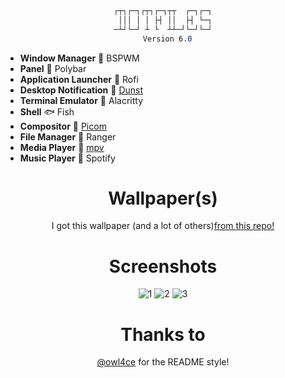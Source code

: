 <div align="justify">

<div align="center">


```css


┌┬┐┌─┐┌┬┐┌─┐┬┬  ┌─┐┌─┐
 │││ │ │ ├┤ ││  ├┤ └─┐
─┴┘└─┘ ┴ └  ┴┴─┘└─┘└─┘
  Version 6.0

```

  </div>

- **Window Manager** :bento: BSPWM
- **Panel** :blossom: Polybar
- **Application Launcher** :rocket: Rofi
- **Desktop Notification** :herb: [Dunst](https://github.com/dunst-project/dunst)
- **Terminal Emulator** :leaves: Alacritty
- **Shell** 🐟 Fish
- **Compositor** :shaved_ice: [Picom](https://github.com/yshui/picom)
- **File Manager** :flower_playing_cards: Ranger
- **Media Player** :city_sunset: [mpv](https://mpv.io)
- **Music Player** 🎵 Spotify
<div align="justify">

<div align="center">

# Wallpaper(s)
 I got this wallpaper (and a lot of others)[from this repo!](https://github.com/Akhilkrishnauk/Wallpapers)
 
# Screenshots
  


![1](https://user-images.githubusercontent.com/76164598/176762413-62954175-3e0f-4b4d-9dbb-66b4036d5b93.png)
![2](https://user-images.githubusercontent.com/76164598/176762421-7d89a037-b576-4b51-99b5-61af31c854bb.png)
![3](https://user-images.githubusercontent.com/76164598/176762422-818ffd06-e31c-4738-8407-eb088719153b.png)


# Thanks to
  
[@owl4ce](github.com/owl4ce) for the README style!
  
  </div>
